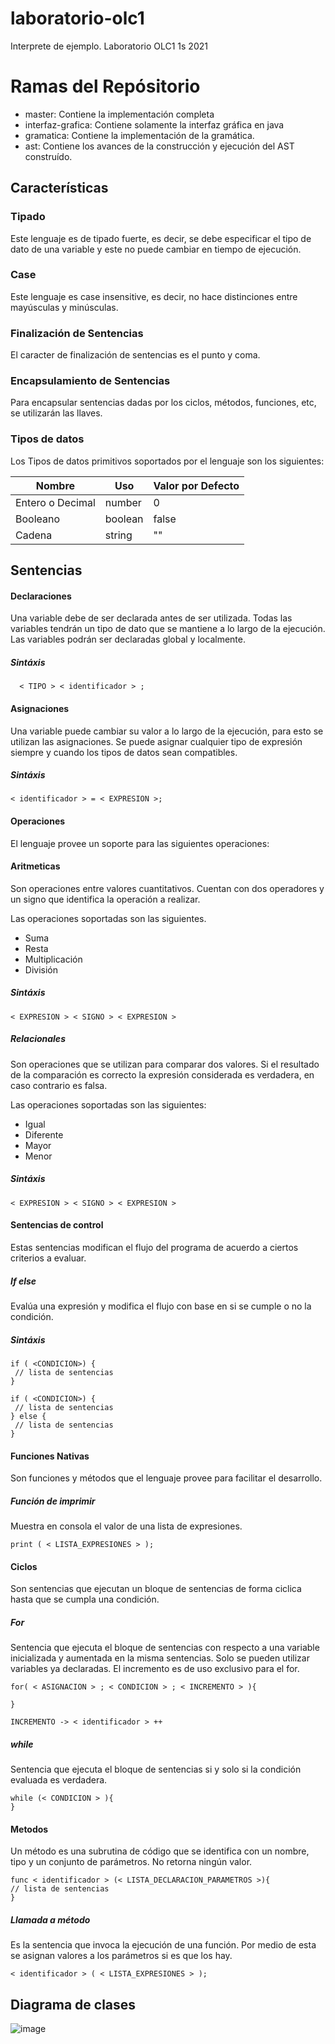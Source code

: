 # laboratorio-olc1
Interprete de ejemplo. Laboratorio OLC1 1s 2021

# Ramas del Repósitorio 
- master: Contiene la implementación completa
- interfaz-grafica: Contiene solamente la interfaz gráfica en java
- gramatica: Contiene la implementación de la gramática. 
- ast: Contiene los avances de la construcción y ejecución del AST construído.

## Características 

### Tipado 
Este lenguaje es de tipado fuerte, es decir, se debe especificar el tipo de dato de una variable y este no puede cambiar en tiempo de ejecución. 

### Case 
Este lenguaje es case insensitive, es decir, no hace distinciones entre mayúsculas y minúsculas. 

### Finalización de Sentencias 
El caracter de finalización de sentencias es el punto y coma.

### Encapsulamiento de Sentencias 
Para encapsular sentencias dadas por los ciclos, métodos, funciones, etc, se utilizarán las llaves.

### Tipos de datos 
Los Tipos de datos primitivos soportados por el lenguaje son los siguientes: 

|Nombre   |Uso   |Valor por Defecto   |
|---      |---      |---              |
|Entero o Decimal   |number      |0                |
|Booleano |boolean  |false            |
|Cadena   |string   |""               |
## Sentencias 

#### Declaraciones
Una variable debe de ser declarada antes de ser utilizada. Todas las variables tendrán un tipo de dato que se mantiene a lo largo de la ejecución.
Las variables podrán ser declaradas global y localmente.

##### Sintáxis
```
  < TIPO > < identificador > ; 
  ```
#### Asignaciones 
Una variable puede cambiar su valor a lo largo de la ejecución, para esto se utilizan las asignaciones. Se puede asignar cualquier tipo de expresión siempre y cuando los 
tipos de datos sean compatibles.

##### Sintáxis
  ```< identificador > = < EXPRESION >;```

#### Operaciones
El lenguaje provee un soporte para las siguientes operaciones: 
#### Aritmeticas
 Son operaciones entre valores cuantitativos. Cuentan con dos operadores y un signo que identifica la operación a realizar. 
 
 Las operaciones soportadas son las siguientes. 
 
 - Suma 
 - Resta 
 - Multiplicación 
 - División
  ##### Sintáxis
 ``` 
 < EXPRESION > < SIGNO > < EXPRESION >
 ```
 
##### Relacionales
Son operaciones que se utilizan para comparar dos valores. Si el resultado de la comparación es correcto la expresión considerada es verdadera, en caso contrario es falsa. 
 
Las operaciones soportadas son las siguientes: 
- Igual
- Diferente
- Mayor
- Menor
 ##### Sintáxis
``` 
< EXPRESION > < SIGNO > < EXPRESION >
```
 
#### Sentencias de control
Estas sentencias modifican el flujo del programa de acuerdo a ciertos criterios a evaluar. 
##### If else
  Evalúa una expresión y modifica el flujo con base en si se cumple o no la condición.
   ##### Sintáxis
   ```
  if ( <CONDICION>) {
    // lista de sentencias
  }
  
  if ( <CONDICION>) {
    // lista de sentencias
  } else {
    // lista de sentencias  
  }
  ```
  
#### Funciones Nativas
Son funciones y métodos que el lenguaje provee para facilitar el desarrollo.

##### Función de imprimir
Muestra en consola el valor de una lista de expresiones.
``` 
print ( < LISTA_EXPRESIONES > );
```

#### Ciclos
Son sentencias que ejecutan un bloque de sentencias de forma ciclica hasta que se cumpla una condición.
##### For 
 Sentencia que ejecuta el bloque de sentencias con respecto a una variable inicializada y aumentada en la misma sentencias. 
 Solo se pueden utilizar variables ya declaradas. 
 El incremento es de uso exclusivo para el for. 
 
 ```
 for( < ASIGNACION > ; < CONDICION > ; < INCREMENTO > ){
 
 }
 
 INCREMENTO -> < identificador > ++
 
 ```
##### while
 Sentencia que ejecuta el bloque de sentencias si y solo si la condición evaluada es verdadera. 
```
while (< CONDICION > ){
}
```

#### Metodos
Un método es una subrutina de código que se identifica con un nombre, tipo y un conjunto 
de parámetros. No retorna ningún valor.
```
func < identificador > (< LISTA_DECLARACION_PARAMETROS >){
// lista de sentencias
}
```


##### Llamada a método 
Es la sentencia que invoca la ejecución de una función. Por medio de esta se asignan valores a los parámetros si es que los hay.
```
< identificador > ( < LISTA_EXPRESIONES > );
```

## Diagrama de clases 
![image](https://github.com/devemg/laboratorio-olc1/blob/master/images/clases.png)
